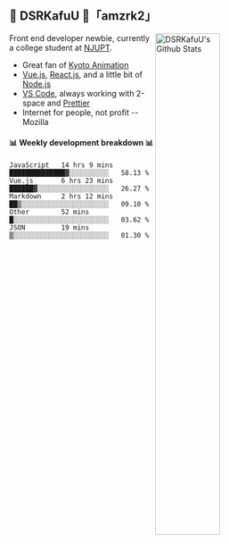 ## 🍥 DSRKafuU 🍥「amzrk2」

<img align="right" alt="DSRKafuU's Github Stats" width="48%" src="https://github-readme-stats.vercel.app/api?username=amzrk2&count_private=true&show_icons=true&title_color=7793cc&icon_color=7793cc&text_color=595858&bg_color=ffffff" />

Front end developer newbie, currently a college student at [NJUPT](https://www.njupt.edu.cn).

- Great fan of [Kyoto Animation](https://www.kyotoanimation.co.jp)
- [Vue.js](https://vuejs.org), [React.js](https://reactjs.org), and a little bit of [Node.js](https://nodejs.org)
- [VS Code](https://code.visualstudio.com), always working with 2-space and [Prettier](https://prettier.io)
- Internet for people, not profit -- Mozilla

#### :bar_chart: Weekly development breakdown :bar_chart:

<!--START_SECTION:waka-->
```text
JavaScript   14 hrs 9 mins   ██████████████▓░░░░░░░░░░   58.13 % 
Vue.js       6 hrs 23 mins   ██████▓░░░░░░░░░░░░░░░░░░   26.27 % 
Markdown     2 hrs 12 mins   ██▒░░░░░░░░░░░░░░░░░░░░░░   09.10 % 
Other        52 mins         █░░░░░░░░░░░░░░░░░░░░░░░░   03.62 % 
JSON         19 mins         ▒░░░░░░░░░░░░░░░░░░░░░░░░   01.30 % 
```
<!--END_SECTION:waka-->
